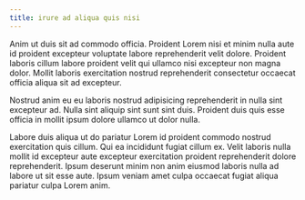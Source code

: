 ```yaml
---
title: irure ad aliqua quis nisi
---
```


Anim ut duis sit ad commodo officia. Proident Lorem nisi et minim nulla aute id proident excepteur voluptate labore reprehenderit velit dolore. Proident laboris cillum labore proident velit qui ullamco nisi excepteur non magna dolor. Mollit laboris exercitation nostrud reprehenderit consectetur occaecat officia aliqua sit ad excepteur.

Nostrud anim eu eu laboris nostrud adipisicing reprehenderit in nulla sint excepteur ad. Nulla sint aliquip sint sunt sint duis. Proident duis quis esse officia in mollit ipsum dolore ullamco ut dolor nulla.

Labore duis aliqua ut do pariatur Lorem id proident commodo nostrud exercitation quis cillum. Qui ea incididunt fugiat cillum ex. Velit laboris nulla mollit id excepteur aute excepteur exercitation proident reprehenderit dolore reprehenderit. Ipsum deserunt minim non anim eiusmod laboris nulla ad labore ut sit esse aute. Ipsum veniam amet culpa occaecat fugiat aliqua pariatur culpa Lorem anim.